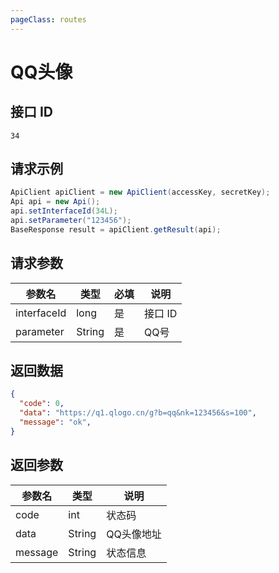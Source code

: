 ```yaml
---
pageClass: routes
---
```


# QQ头像 <Badge text="正常" type="tip"/>

## 接口 ID

``` 
34
```

## 请求示例

``` java
ApiClient apiClient = new ApiClient(accessKey, secretKey);
Api api = new Api();
api.setInterfaceId(34L);
api.setParameter("123456");
BaseResponse result = apiClient.getResult(api);
```

## 请求参数

| 参数名 | 类型 | 必填 | 说明 |
| --- | --- | --- | --- |
| interfaceId | long | 是 | 接口 ID |
| parameter | String | 是 | QQ号 |

## 返回数据

```json
{
  "code": 0,
  "data": "https://q1.qlogo.cn/g?b=qq&nk=123456&s=100",
  "message": "ok",
}
```

## 返回参数

| 参数名  | 类型   | 说明       |
| ------- | ------ | ---------- |
| code    | int    | 状态码     |
| data    | String | QQ头像地址 |
| message | String | 状态信息   |

<ads></ads>